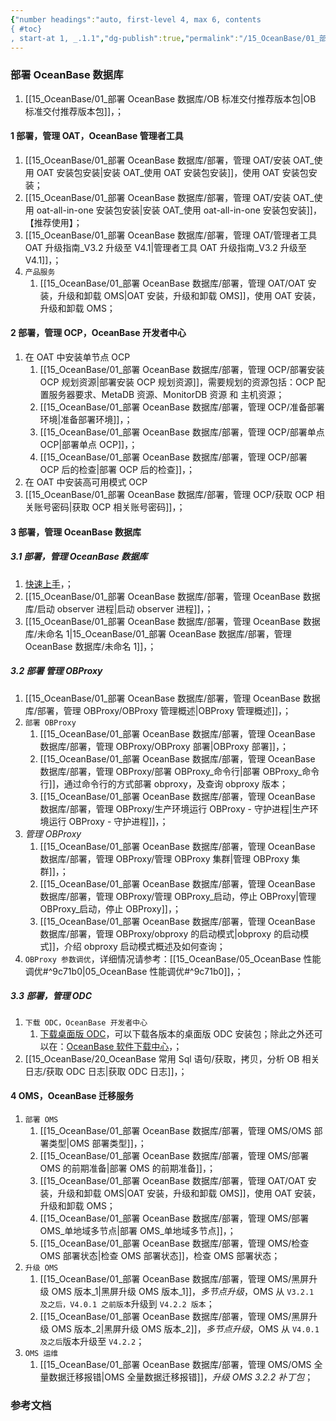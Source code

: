 ```yaml
---
{"number headings":"auto, first-level 4, max 6, contents
{ #toc}
, start-at 1, _.1.1","dg-publish":true,"permalink":"/15_OceanBase/01_部署 OceanBase 数据库/","dgPassFrontmatter":true}
---
```



### 部署 OceanBase 数据库
1. [[15_OceanBase/01_部署 OceanBase 数据库/OB 标准交付推荐版本包\|OB 标准交付推荐版本包]]，；

#### 1 部署，管理 OAT，OceanBase 管理者工具
1. [[15_OceanBase/01_部署 OceanBase 数据库/部署，管理 OAT/安装 OAT_使用 OAT 安装包安装\|安装 OAT_使用 OAT 安装包安装]]，使用 OAT 安装包安装；
2. [[15_OceanBase/01_部署 OceanBase 数据库/部署，管理 OAT/安装 OAT_使用 oat-all-in-one 安装包安装\|安装 OAT_使用 oat-all-in-one 安装包安装]]，【推荐使用】；
3. [[15_OceanBase/01_部署 OceanBase 数据库/部署，管理 OAT/管理者工具 OAT 升级指南_V3.2 升级至 V4.1\|管理者工具 OAT 升级指南_V3.2 升级至 V4.1]]，；
4. `产品服务`
	1. [[15_OceanBase/01_部署 OceanBase 数据库/部署，管理 OAT/OAT 安装，升级和卸载 OMS\|OAT 安装，升级和卸载 OMS]]，使用 OAT 安装，升级和卸载 OMS；

#### 2 部署，管理 OCP，OceanBase 开发者中心
1. 在 OAT 中安装单节点 OCP
	1. [[15_OceanBase/01_部署 OceanBase 数据库/部署，管理 OCP/部署安装 OCP 规划资源\|部署安装 OCP 规划资源]]，需要规划的资源包括：OCP 配置服务器要求、MetaDB 资源、MonitorDB 资源 和 主机资源；
	2. [[15_OceanBase/01_部署 OceanBase 数据库/部署，管理 OCP/准备部署环境\|准备部署环境]]，；
	3. [[15_OceanBase/01_部署 OceanBase 数据库/部署，管理 OCP/部署单点 OCP\|部署单点 OCP]]，；
	4. [[15_OceanBase/01_部署 OceanBase 数据库/部署，管理 OCP/部署 OCP 后的检查\|部署 OCP 后的检查]]，；
2. 在 OAT 中安装高可用模式 OCP
3. [[15_OceanBase/01_部署 OceanBase 数据库/部署，管理 OCP/获取 OCP 相关账号密码\|获取 OCP 相关账号密码]]，；


#### 3 部署，管理 OceanBase 数据库
##### 3.1 部署，管理 OceanBase 数据库
1. [快速上手](https://open.oceanbase.com/quickStart)，；
2. [[15_OceanBase/01_部署 OceanBase 数据库/部署，管理 OceanBase 数据库/启动 observer 进程\|启动 observer 进程]]，；
3. [[15_OceanBase/01_部署 OceanBase 数据库/部署，管理 OceanBase 数据库/未命名 1\|15_OceanBase/01_部署 OceanBase 数据库/部署，管理 OceanBase 数据库/未命名 1]]，；

##### 3.2 部署 管理 OBProxy
1. [[15_OceanBase/01_部署 OceanBase 数据库/部署，管理 OceanBase 数据库/部署，管理 OBProxy/OBProxy 管理概述\|OBProxy 管理概述]]，；
2. `部署 OBProxy`
	1. [[15_OceanBase/01_部署 OceanBase 数据库/部署，管理 OceanBase 数据库/部署，管理 OBProxy/OBProxy 部署\|OBProxy 部署]]，；
	2. [[15_OceanBase/01_部署 OceanBase 数据库/部署，管理 OceanBase 数据库/部署，管理 OBProxy/部署 OBProxy_命令行\|部署 OBProxy_命令行]]，通过命令行的方式部署 obproxy，及查询 obproxy 版本；
	3. [[15_OceanBase/01_部署 OceanBase 数据库/部署，管理 OceanBase 数据库/部署，管理 OBProxy/生产环境运行 OBProxy - 守护进程\|生产环境运行 OBProxy - 守护进程]]，；
3. *管理 OBProxy*
	1. [[15_OceanBase/01_部署 OceanBase 数据库/部署，管理 OceanBase 数据库/部署，管理 OBProxy/管理 OBProxy 集群\|管理 OBProxy 集群]]，；
	2. [[15_OceanBase/01_部署 OceanBase 数据库/部署，管理 OceanBase 数据库/部署，管理 OBProxy/管理 OBProxy_启动，停止 OBProxy\|管理 OBProxy_启动，停止 OBProxy]]，；
	3. [[15_OceanBase/01_部署 OceanBase 数据库/部署，管理 OceanBase 数据库/部署，管理 OBProxy/obproxy 的启动模式\|obproxy 的启动模式]]，介绍 obproxy 启动模式概述及如何查询；
4. `OBProxy 参数调优`，详细情况请参考：[[15_OceanBase/05_OceanBase 性能调优#^9c71b0\|05_OceanBase 性能调优#^9c71b0]]，；



##### 3.3 部署，管理 ODC
1. `下载 ODC，OceanBase 开发者中心`
	1. [下载桌面版 ODC](https://help.aliyun.com/document_detail/212816.html)，可以下载各版本的桌面版 ODC 安装包；除此之外还可以在：[OceanBase 软件下载中心](https://www.oceanbase.com/softwarecenter-enterprise)，；
2. [[15_OceanBase/20_OceanBase 常用 Sql 语句/获取，拷贝，分析 OB 相关日志/获取 ODC 日志\|获取 ODC 日志]]，；

#### 4 OMS，OceanBase 迁移服务
1. `部署 OMS`
	1. [[15_OceanBase/01_部署 OceanBase 数据库/部署，管理 OMS/OMS 部署类型\|OMS 部署类型]]，；
	2. [[15_OceanBase/01_部署 OceanBase 数据库/部署，管理 OMS/部署 OMS 的前期准备\|部署 OMS 的前期准备]]，；
	3. [[15_OceanBase/01_部署 OceanBase 数据库/部署，管理 OAT/OAT 安装，升级和卸载 OMS\|OAT 安装，升级和卸载 OMS]]，使用 OAT 安装，升级和卸载 OMS；
	4. [[15_OceanBase/01_部署 OceanBase 数据库/部署，管理 OMS/部署 OMS_单地域多节点\|部署 OMS_单地域多节点]]，；
	5. [[15_OceanBase/01_部署 OceanBase 数据库/部署，管理 OMS/检查 OMS 部署状态\|检查 OMS 部署状态]]，检查 OMS 部署状态；
2. `升级 OMS`
	1. [[15_OceanBase/01_部署 OceanBase 数据库/部署，管理 OMS/黑屏升级 OMS 版本_1\|黑屏升级 OMS 版本_1]]，*多节点升级*，OMS 从 `V3.2.1 及之后，V4.0.1 之前版本`升级到 `V4.2.2 版本`；
	2. [[15_OceanBase/01_部署 OceanBase 数据库/部署，管理 OMS/黑屏升级 OMS 版本_2\|黑屏升级 OMS 版本_2]]，*多节点升级*，OMS 从 `V4.0.1 及之后`版本升级至 `V4.2.2`；
3. `OMS 运维`
	1. [[15_OceanBase/01_部署 OceanBase 数据库/部署，管理 OMS/OMS 全量数据迁移报错\|OMS 全量数据迁移报错]]，*升级 OMS 3.2.2 补丁包*；



### 参考文档







